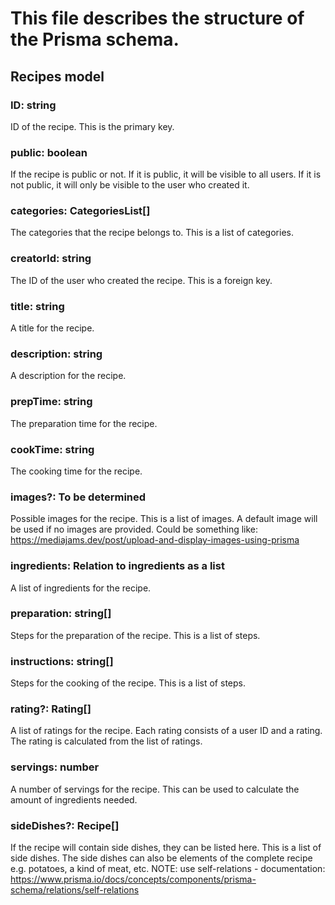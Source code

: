 # This file describes the structure of the Prisma schema.

## Recipes model
### ID: string 
ID of the recipe. This is the primary key.

### public: boolean
If the recipe is public or not. If it is public, it will be visible to all users. If it is not public, it will only be visible to the user who created it.

### categories: CategoriesList[]
The categories that the recipe belongs to. This is a list of categories.

### creatorId: string
The ID of the user who created the recipe. This is a foreign key.

### title: string
A title for the recipe.

### description: string
A description for the recipe.

### prepTime: string
The preparation time for the recipe.

### cookTime: string
The cooking time for the recipe.

### images?: **To be determined**
Possible images for the recipe. This is a list of images. A default image will be used if no images are provided.
Could be something like: https://mediajams.dev/post/upload-and-display-images-using-prisma

### ingredients: **Relation to ingredients as a list**
A list of ingredients for the recipe.

### preparation: string[]
Steps for the preparation of the recipe. This is a list of steps.

### instructions: string[]
Steps for the cooking of the recipe. This is a list of steps.

### rating?: Rating[]
A list of ratings for the recipe. Each rating consists of a user ID and a rating. The rating is calculated from the list of ratings.

### servings: number
A number of servings for the recipe. This can be used to calculate the amount of ingredients needed.

### sideDishes?: Recipe[]
If the recipe will contain side dishes, they can be listed here. This is a list of side dishes. The side dishes can also be elements of the complete recipe e.g. potatoes, a kind of meat, etc.
NOTE: use self-relations - documentation: https://www.prisma.io/docs/concepts/components/prisma-schema/relations/self-relations